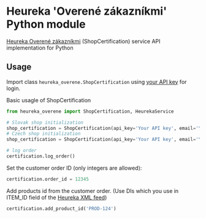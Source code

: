 # Heureka 'Overené zákazníkmi' Python module


[Heureka Overené zákazníkmi](https://www.overenezakaznikmi.sk/) (ShopCertification) service API implementation for Python

Usage
-----

Import class `heureka_overene.ShopCertification` using [your API key](https://sluzby.heureka.sk/napoveda/co-je-sluzba-overene-zakaznikmi/) for login.

Basic usagle of ShopCertification

```python
from heureka_overene import ShopCertification, HeurekaService

# Slovak shop initialization
shop_certification = ShopCertification(api_key='Your API key', email='Your email', service=HeurekaService.SK)
# Czech shop initialization
shop_certification = ShopCertification(api_key='Your API key', email='Your email', service=HeurekaService.CZ)

# log order
certification.log_order()
```

Set the customer order ID (only integers are allowed):

```python
certification.order_id = 12345
```

Add products id from the customer order. (Use DIs which you use in ITEM_ID field of the [Heureka XML feed](https://sluzby.heureka.sk/napoveda/xml-feed/))

```python
certification.add_product_id('PROD-124')
```
